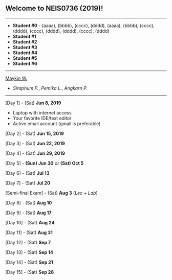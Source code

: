 ## Welcome to NEIS0736 (2019)!

---

* **Student #0** - (aaaa), (bbbb), (cccc), (dddd), (aaaa), (bbbb), (cccc), (dddd), (cccc), (dddd), (dddd), (cccc), (dddd)
* **Student #1**
* **Student #2**
* **Student #3**
* **Student #4**
* **Student #5**
* **Student #6**

---

[Maykin W.](https://gitlab.com/NEIS0736/2019/wikis/Maykin-Warasart)
* *Siraphum P.*, *Pemika L.*, *Angkarn P.*

---

[Day 1] - (Sat) **Jun 8, 2019**
*  Laptop with internet access
*  Your favorite IDE/text editor
*  Active email account (gmail is preferable)

[Day 2] - (Sat) **Jun 15, 2019**

[Day 3] - (Sat) **Jun 22, 2019**

[Day 4] - (Sat) **Jun 29, 2019**

[Day 5] - **(Sun) Jun 30** *or* **(Sat) Oct 5**

[Day 6] - (Sat) **Jul 13** 

[Day 7] - (Sat) **Jul 20** 

[Semi-final Exam] - (Sat) **Aug 3** (*Lec + Lab*)

[Day 8] - (Sat) **Aug 10**

[Day 9] - (Sat) **Aug 17**

[Day 10] - (Sat) **Aug 24**

[Day 11] - (Sat) **Aug 31**

[Day 12] - (Sat) **Sep 7**

[Day 13] - (Sat) **Sep 14**

[Day 14] - (Sat) **Sep 21**

[Day 15] - (Sat) **Sep 28**
